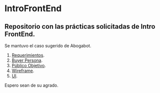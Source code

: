 # IntroFrontEnd
## Repositorio con las prácticas solicitadas de Intro FrontEnd.

Se mantuvo el caso sugerido de Abogabot.

1. [Requerimientos](https://github.com/JavierErazo/IntroFrontEnd/blob/main/1.-Requerimientos.doc).
2. [Buyer Persona](https://github.com/JavierErazo/IntroFrontEnd/blob/main/1.-Requerimientos.doc).
3. [Público Objetivo](https://github.com/JavierErazo/IntroFrontEnd/blob/main/3.-Publico_Objetivo.jpg).
4. [Wireframe](https://github.com/JavierErazo/IntroFrontEnd/blob/main/4.-Wireframe.pdf).
5. [UI](https://github.com/JavierErazo/IntroFrontEnd/blob/main/5.-UI.pdf).

Espero sean de su agrado.
